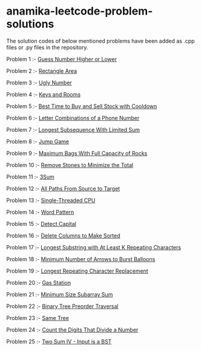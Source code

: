 # anamika-leetcode-problem-solutions

The solution codes of below mentioned problems have been added as .cpp files or .py files in the repository.  

Problem 1 :- [Guess Number Higher or Lower](https://leetcode.com/problems/guess-number-higher-or-lower/description/) 

Problem 2 :- [Rectangle Area](https://leetcode.com/problems/rectangle-area/submissions/845215903/)

Problem 3 :- [Ugly Number](https://leetcode.com/problems/ugly-number/description/)

Problem 4 :- [Keys and Rooms](https://leetcode.com/problems/keys-and-rooms/description/)

Problem 5 :- [Best Time to Buy and Sell Stock with Cooldown](https://leetcode.com/problems/best-time-to-buy-and-sell-stock-with-cooldown/)

Problem 6 :- [Letter Combinations of a Phone Number](https://leetcode.com/problems/letter-combinations-of-a-phone-number/)

Problem 7 :- [Longest Subsequence With Limited Sum](https://leetcode.com/problems/longest-subsequence-with-limited-sum/description/)

Problem 8 :- [Jump Game](https://leetcode.com/problems/jump-game/description/)

Problem 9 :- [Maximum Bags With Full Capacity of Rocks](https://leetcode.com/problems/maximum-bags-with-full-capacity-of-rocks/description/)

Problem 10 :- [Remove Stones to Minimize the Total](https://leetcode.com/problems/remove-stones-to-minimize-the-total/description/)

Problem 11 :- [3Sum](https://leetcode.com/problems/3sum/description/)

Problem 12 :- [All Paths From Source to Target](https://leetcode.com/problems/all-paths-from-source-to-target/description/)

Problem 13 :- [Single-Threaded CPU](https://leetcode.com/problems/single-threaded-cpu/description/)

Problem 14 :- [Word Pattern](https://leetcode.com/problems/word-pattern/description/)

Problem 15 :- [Detect Capital](https://leetcode.com/problems/detect-capital/description/)

Problem 16 :- [Delete Columns to Make Sorted](https://leetcode.com/problems/delete-columns-to-make-sorted/description/)

Problem 17 :- [Longest Substring with At Least K Repeating Characters](https://leetcode.com/problems/longest-substring-with-at-least-k-repeating-characters/description/)

Problem 18 :- [Minimum Number of Arrows to Burst Balloons](https://leetcode.com/problems/minimum-number-of-arrows-to-burst-balloons/description/)

Problem 19 :- [Longest Repeating Character Replacement](https://leetcode.com/problems/longest-repeating-character-replacement/description/)

Problem 20 :- [Gas Station](https://leetcode.com/problems/gas-station/description/)

Problem 21 :- [Minimum Size Subarray Sum](https://leetcode.com/problems/minimum-size-subarray-sum/description/)

Problem 22 :- [Binary Tree Preorder Traversal](https://leetcode.com/problems/binary-tree-preorder-traversal/description/)

Problem 23 :- [Same Tree](https://leetcode.com/problems/same-tree/description/)

Problem 24 :- [Count the Digits That Divide a Number](https://leetcode.com/problems/count-the-digits-that-divide-a-number/description/)

Problem 25 :- [Two Sum IV - Input is a BST](https://leetcode.com/problems/two-sum-iv-input-is-a-bst/description/)

